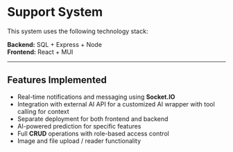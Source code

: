 # Support System

This system uses the following technology stack:

**Backend:** SQL + Express + Node  
**Frontend:** React + MUI

---

## Features Implemented

- Real-time notifications and messaging using **Socket.IO**  
- Integration with external AI API for a customized AI wrapper with tool calling for context  
- Separate deployment for both frontend and backend  
- AI-powered prediction for specific features  
- Full **CRUD** operations with role-based access control  
- Image and file upload / reader functionality  
